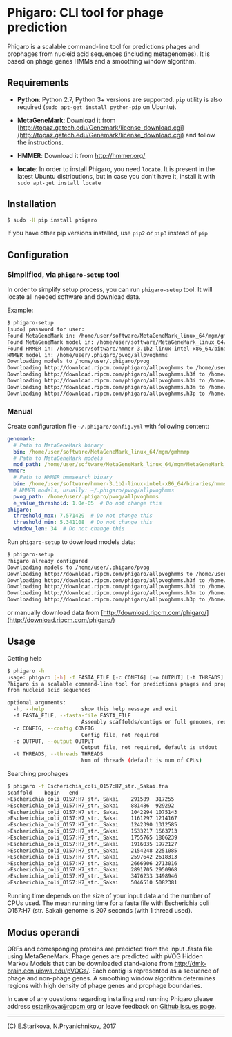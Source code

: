 # Phigaro: CLI tool for phage prediction
Phigaro is a scalable command-line tool for predictions phages and
prophages from nucleid acid sequences (including metagenomes).
It is based on phage genes HMMs and a smoothing window algorithm.

## Requirements
* **Python**: Python 2.7, Python 3+ versions are supported. 
`pip` utility is also required (`sudo apt-get install python-pip` on Ubuntu).


* **MetaGeneMark**: Download it from 
[http://topaz.gatech.edu/Genemark/license_download.cgi](http://topaz.gatech.edu/Genemark/license_download.cgi) 
and follow the instructions.

* **HMMER**: Download it from http://hmmer.org/

* **locate**: In order to install Phigaro, you need `locate`. 
It is present in the latest Ubuntu distributions, 
but in case you don't have it, install it with `sudo apt-get install locate` 

## Installation

```bash
$ sudo -H pip install phigaro
```
If you have other pip versions installed, use `pip2` or `pip3` instead of `pip`
## Configuration

### Simplified, via `phigaro-setup` tool
In order to simplify setup process, you can run `phigaro-setup` tool.
It will locate all needed software and download data.

Example:
```bash
$ phigaro-setup
[sudo] password for user:
Found MetaGeneMark in: /home/user/software/MetaGeneMark_linux_64/mgm/gmhmmp
Found MetaGeneMark model in: /home/user/software/MetaGeneMark_linux_64/mgm/MetaGeneMark_v1.mod
Found HMMER in: /home/user/software/hmmer-3.1b2-linux-intel-x86_64/binaries/hmmsearch
HMMER model in: /home/user/.phigaro/pvog/allpvoghmms
Downloading models to /home/user/.phigaro/pvog
Downloading http://download.ripcm.com/phigaro/allpvoghmms to /home/user/.phigaro/pvog/allpvoghmms
Downloading http://download.ripcm.com/phigaro/allpvoghmms.h3f to /home/user/.phigaro/pvog/allpvoghmms.h3f
Downloading http://download.ripcm.com/phigaro/allpvoghmms.h3i to /home/user/.phigaro/pvog/allpvoghmms.h3i
Downloading http://download.ripcm.com/phigaro/allpvoghmms.h3m to /home/user/.phigaro/pvog/allpvoghmms.h3m
Downloading http://download.ripcm.com/phigaro/allpvoghmms.h3p to /home/user/.phigaro/pvog/allpvoghmms.h3p
```

### Manual
Create configuration file `~/.phigaro/config.yml` with following content:
```yaml
genemark:
  # Path to MetaGeneMark binary
  bin: /home/user/software/MetaGeneMark_linux_64/mgm/gmhmmp
  # Path to MetaGeneMark models
  mod_path: /home/user/software/MetaGeneMark_linux_64/mgm/MetaGeneMark_v1.mod
hmmer:
  # Path to HMMER hmmsearch binary
  bin: /home/user/software/hmmer-3.1b2-linux-intel-x86_64/binaries/hmmsearch
  # HMMER models, usually: ~/.phigaro/pvog/allpvoghmms
  pvog_path: /home/user/.phigaro/pvog/allpvoghmms
  e_value_threshold: 1.0e-05  # Do not change this
phigaro:
  threshold_max: 7.571429  # Do not change this
  threshold_min: 5.341108  # Do not change this
  window_len: 34  # Do not change this
```

Run `phigaro-setup` to download models data: 
```bash
$ phigaro-setup
Phigaro already configured
Downloading models to /home/user/.phigaro/pvog
Downloading http://download.ripcm.com/phigaro/allpvoghmms to /home/user/.phigaro/pvog/allpvoghmms
Downloading http://download.ripcm.com/phigaro/allpvoghmms.h3f to /home/user/.phigaro/pvog/allpvoghmms.h3f
Downloading http://download.ripcm.com/phigaro/allpvoghmms.h3i to /home/user/.phigaro/pvog/allpvoghmms.h3i
Downloading http://download.ripcm.com/phigaro/allpvoghmms.h3m to /home/user/.phigaro/pvog/allpvoghmms.h3m
Downloading http://download.ripcm.com/phigaro/allpvoghmms.h3p to /home/user/.phigaro/pvog/allpvoghmms.h3p
```
or manually download data from [http://download.ripcm.com/phigaro/](http://download.ripcm.com/phigaro/)
## Usage
Getting help
```bash
$ phigaro -h  
usage: phigaro [-h] -f FASTA_FILE [-c CONFIG] [-o OUTPUT] [-t THREADS]
Phigaro is a scalable command-line tool for predictions phages and prophages                                                                                                                                                                        
from nucleid acid sequences

optional arguments:
  -h, --help            show this help message and exit
  -f FASTA_FILE, --fasta-file FASTA_FILE
                        Assembly scaffolds/contigs or full genomes, required
  -c CONFIG, --config CONFIG
                        Config file, not required
  -o OUTPUT, --output OUTPUT
                        Output file, not required, default is stdout
  -t THREADS, --threads THREADS
                        Num of threads (default is num of CPUs)
```
Searching prophages
```bash
$ phigaro -f Escherichia_coli_O157:H7_str._Sakai.fna
scaffold	begin	end 
>Escherichia_coli_O157:H7_str._Sakai	291589	317255
>Escherichia_coli_O157:H7_str._Sakai	881486	929292
>Escherichia_coli_O157:H7_str._Sakai	1042294	1075143
>Escherichia_coli_O157:H7_str._Sakai	1161297	1214167
>Escherichia_coli_O157:H7_str._Sakai	1242390	1312585
>Escherichia_coli_O157:H7_str._Sakai	1533217	1663713
>Escherichia_coli_O157:H7_str._Sakai	1755765	1806239
>Escherichia_coli_O157:H7_str._Sakai	1916035	1972127
>Escherichia_coli_O157:H7_str._Sakai	2154248	2251085
>Escherichia_coli_O157:H7_str._Sakai	2597642	2618313
>Escherichia_coli_O157:H7_str._Sakai	2666906	2713016
>Escherichia_coli_O157:H7_str._Sakai	2891705	2950968
>Escherichia_coli_O157:H7_str._Sakai	3476233	3498946
>Escherichia_coli_O157:H7_str._Sakai	5046510	5082381
```
Running time depends on the size of your input data and the number of CPUs used.
The mean running time for a fasta file with Escherichia coli O157:H7 (str. Sakai) genome is 207 seconds (with 1 thread used).

## Modus operandi
ORFs and corresponging proteins are predicted from the input .fasta file using MetaGeneMark. 
Phage genes are predicted with pVOG Hidden Markov Models 
that can be downloaded stand-alone from http://dmk-brain.ecn.uiowa.edu/pVOGs/. 
Each contig is represented as a sequence of phage and non-phage genes. 
A smoothing window algorithm determines regions with high density of phage genes 
and prophage boundaries.

In case of any questions regarding installing and running Phigaro 
please address [estarikova@rcpcm.org](mailto:estarikova@rcpcm.org)
or leave feedback on [Github issues page](https://github.com/lpenguin/phigaro/issues).

----
(C) E.Starikova, N.Pryanichnikov, 2017
